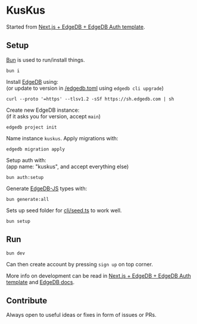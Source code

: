 # KusKus

Started from [Next.js + EdgeDB + EdgeDB Auth template](https://github.com/edgedb/nextjs-edgedb-auth-template).

## Setup

[Bun](https://bun.sh) is used to run/install things.

```
bun i
```

Install [EdgeDB](https://www.edgedb.com/) using:\
(or update to version in [/edgedb.toml](https://github.com/kuskusapp/kuskus/blob/main/edgedb.toml) using `edgedb cli upgrade`)

```
curl --proto '=https' --tlsv1.2 -sSf https://sh.edgedb.com | sh
```

Create new EdgeDB instance:\
(if it asks you for version, accept `main`)

```
edgedb project init
```

Name instance `kuskus`. Apply migrations with:

```
edgedb migration apply
```

Setup auth with:\
(app name: "kuskus", and accept everything else)

```
bun auth:setup
```

Generate [EdgeDB-JS](https://github.com/edgedb/edgedb-js) types with:

```
bun generate:all
```

Sets up seed folder for [cli/seed.ts](cli/seed.ts) to work well.

```
bun setup
```

## Run

```
bun dev
```

Can then create account by pressing `sign up` on top corner.

More info on development can be read in [Next.js + EdgeDB + EdgeDB Auth template](https://github.com/edgedb/nextjs-edgedb-auth-template) and [EdgeDB docs](https://docs.edgedb.com/).

## Contribute

Always open to useful ideas or fixes in form of issues or PRs.

